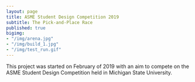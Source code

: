 ```yaml
---
layout: page
title: ASME Student Design Competition 2019
subtitle: The Pick-and-Place Race
published: true
bigimg: 
- "/img/arena.jpg"
- "/img/build_1.jpg"
- "/img/test_run.gif"
---
```


This project was started on February of 2019 with an aim to compete on the ASME Student Design Competition held in Michigan State University. 




